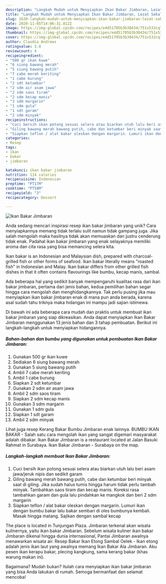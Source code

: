 ```yaml
---
description: "Langkah Mudah untuk Menyiapkan Ikan Bakar Jimbaran, Lezat Sekali"
title: "Langkah Mudah untuk Menyiapkan Ikan Bakar Jimbaran, Lezat Sekali"
slug: 1630-langkah-mudah-untuk-menyiapkan-ikan-bakar-jimbaran-lezat-sekali
date: 2020-11-05T14:06:31.812Z
image: https://img-global.cpcdn.com/recipes/e4d51705b3b30434/751x532cq70/ikan-bakar-jimbaran-foto-resep-utama.jpg
thumbnail: https://img-global.cpcdn.com/recipes/e4d51705b3b30434/751x532cq70/ikan-bakar-jimbaran-foto-resep-utama.jpg
cover: https://img-global.cpcdn.com/recipes/e4d51705b3b30434/751x532cq70/ikan-bakar-jimbaran-foto-resep-utama.jpg
author: Claudia Andrews
ratingvalue: 3.8
reviewcount: 4
recipeingredient:
- "500 gr ikan kuwe"
- "6 siung bawang merah"
- "5 siung bawang putih"
- "7 cabe merah keriting"
- "1 cabe burung"
- "2 sdt ketumbar"
- "2 sdm air asam jawa"
- "2 sdm saos tiram"
- "2 sdm kecap manis"
- "3 sdm margarin"
- "1 sdm gula"
- "1 sdt garam"
- "2 sdm minyak"
recipeinstructions:
- "Cuci bersih ikan potong sesuai selera atau biarkan utuh lalu beri asam jawa/jeruk nipis dan sedikit garam"
- "Giling bawang merah bawang putih, cabe dan ketumbar beri minyak saat di giling. Jika sudah halus tumis hingga harum tidak perlu tambah minyak. Tambahkan saos tiram dan kecap manis. Koreksi rasa tambahkan garam dan gula lalu pindahkan ke mangkok dan beri 2 sdm margarin"
- "Siapkan teflon / alat bakar oleskan dengan margarin. Lumuri ikan dengan bumbu bakar lalu bakar sembari di oles bumbunya kembali. Masak hingga matang. Sajikan dengan sambal kecap"
categories:
- Resep
tags:
- ikan
- bakar
- jimbaran

katakunci: ikan bakar jimbaran 
nutrition: 114 calories
recipecuisine: Indonesian
preptime: "PT17M"
cooktime: "PT58M"
recipeyield: "3"
recipecategory: Dessert

---
```



![Ikan Bakar Jimbaran](https://img-global.cpcdn.com/recipes/e4d51705b3b30434/751x532cq70/ikan-bakar-jimbaran-foto-resep-utama.jpg)

Anda sedang mencari inspirasi resep ikan bakar jimbaran yang unik? Cara menyiapkannya memang tidak terlalu sulit namun tidak gampang juga. Jika salah mengolah maka hasilnya tidak akan memuaskan dan justru cenderung tidak enak. Padahal ikan bakar jimbaran yang enak selayaknya memiliki aroma dan cita rasa yang bisa memancing selera kita.

Ikan bakar is an Indonesian and Malaysian dish, prepared with charcoal-grilled fish or other forms of seafood. Ikan bakar literally means &#34;roasted fish&#34; in Indonesian and Malay. Ikan bakar differs from other grilled fish dishes in that it often contains flavourings like bumbu, kecap manis, sambal.

Ada beberapa hal yang sedikit banyak mempengaruhi kualitas rasa dari ikan bakar jimbaran, pertama dari jenis bahan, kedua pemilihan bahan segar hingga cara mengolah dan menghidangkannya. Tak perlu pusing jika mau menyiapkan ikan bakar jimbaran enak di mana pun anda berada, karena asal sudah tahu triknya maka hidangan ini mampu jadi sajian istimewa.


Di bawah ini ada beberapa cara mudah dan praktis untuk membuat ikan bakar jimbaran yang siap dikreasikan. Anda dapat menyiapkan Ikan Bakar Jimbaran menggunakan 13 jenis bahan dan 3 tahap pembuatan. Berikut ini langkah-langkah untuk menyiapkan hidangannya.

<!--inarticleads1-->

##### Bahan-bahan dan bumbu yang digunakan untuk pembuatan Ikan Bakar Jimbaran:

1. Gunakan 500 gr ikan kuwe
1. Sediakan 6 siung bawang merah
1. Gunakan 5 siung bawang putih
1. Ambil 7 cabe merah keriting
1. Ambil 1 cabe burung
1. Siapkan 2 sdt ketumbar
1. Gunakan 2 sdm air asam jawa
1. Ambil 2 sdm saos tiram
1. Siapkan 2 sdm kecap manis
1. Gunakan 3 sdm margarin
1. Gunakan 1 sdm gula
1. Siapkan 1 sdt garam
1. Ambil 2 sdm minyak


Lihat juga resep Kerang Bakar Bumbu Jimbaran enak lainnya. BUMBU IKAN BAKAR - Salah satu cara mengolah ikan yang sangat digemari masyarakat adalah dibakar. Ikan Bakar Jimbaran is a restaurant located at Jalan Basuki Rahmat in Surabaya. Ikan Bakar Jimbaran - Surabaya on the map. 

<!--inarticleads2-->

##### Langkah-langkah membuat Ikan Bakar Jimbaran:

1. Cuci bersih ikan potong sesuai selera atau biarkan utuh lalu beri asam jawa/jeruk nipis dan sedikit garam
1. Giling bawang merah bawang putih, cabe dan ketumbar beri minyak saat di giling. Jika sudah halus tumis hingga harum tidak perlu tambah minyak. Tambahkan saos tiram dan kecap manis. Koreksi rasa tambahkan garam dan gula lalu pindahkan ke mangkok dan beri 2 sdm margarin
1. Siapkan teflon / alat bakar oleskan dengan margarin. Lumuri ikan dengan bumbu bakar lalu bakar sembari di oles bumbunya kembali. Masak hingga matang. Sajikan dengan sambal kecap


The place is located in Tunjungan Plaza. Jimbaran terkenal akan wisata kulinernya, yaitu ikan bakar Jimbaran. Sebelum wisata kuliner ikan bakar Jimbaran dikenal hingga dunia internasional, Pantai Jimbaran awalnya menawarkan wisata air. Resep Bakar Ikan Etong Sambal Oelek - Ikan etong adalah jenis ikan laut yang awalnya memang Ikan Bakar Ala Jimbaran. Aku pesen ikan kerapu bakar, plecing kangkung, sama kerang bakar (khas warung makan ini). 

Bagaimana? Mudah bukan? Itulah cara menyiapkan ikan bakar jimbaran yang bisa Anda lakukan di rumah. Semoga bermanfaat dan selamat mencoba!
